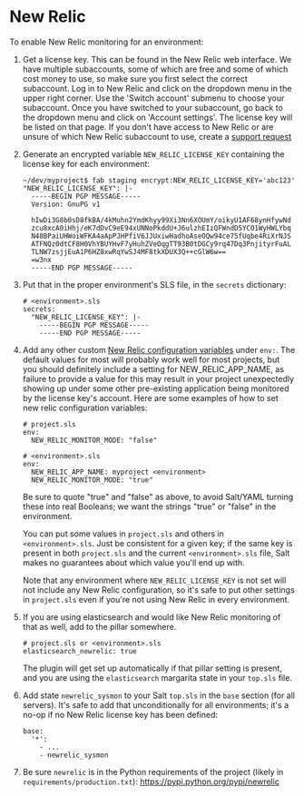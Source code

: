 New Relic
=========

To enable New Relic monitoring for an environment:

1.  Get a license key. This can be found in the New Relic web interface.
    We have multiple subaccounts, some of which are free and some of
    which cost money to use, so make sure you first select the correct
    subaccount. Log in to New Relic and click on the dropdown menu in
    the upper right corner. Use the \'Switch account\' submenu to choose
    your subaccount. Once you have switched to your subaccount, go back
    to the dropdown menu and click on \'Account settings\'. The license
    key will be listed on that page. If you don\'t have access to New
    Relic or are unsure of which New Relic subaccount to use, create a
    [support
    request](https://caktus.atlassian.net/servicedesk/customer/portal/3)
2.  Generate an encrypted variable `NEW_RELIC_LICENSE_KEY` containing
    the license key for each environment:

    ``` {.sourceCode .bash}
    ~/dev/myproject$ fab staging encrypt:NEW_RELIC_LICENSE_KEY='abc123'
    "NEW_RELIC_LICENSE_KEY": |-
      -----BEGIN PGP MESSAGE-----
      Version: GnuPG v1

      hIwDi3G8b0sD8fkBA/4kMuhn2YmdKhyy99Xi3Nn6XOUmY/oikyU1AF68ynHfywNd
      zcu8xcA0iHhj/eK7dDvC9eE94xUNNoPkddU+J6ulzhEIzQFWndD5YCO1WyHWLYbq
      N48BPaiUHWoiWFKA4aApPJHPfiV6JJUxiwHadhoAseOQw94ce75fUqbe4RiXrNJS
      ATFNQz0dtCF8H0VhYBUYHvF7yHuhZVeOqgTT93B0tDGCy9rq47Dq3PnjityrFuAL
      TLNW7zsjjEuA1P6HZ8xwRqYwSJ4MF8tkXDUX3Q++cGlW6w==
      =w3nx
      -----END PGP MESSAGE-----
    ```

3.  Put that in the proper environment\'s SLS file, in the `secrets`
    dictionary:

    ``` {.sourceCode .yaml}
    # <environment>.sls
    secrets:
      "NEW_RELIC_LICENSE_KEY": |-
        -----BEGIN PGP MESSAGE-----
        -----END PGP MESSAGE-----
    ```

4.  Add any other custom [New Relic configuration
    variables](https://docs.newrelic.com/docs/agents/python-agent/installation-configuration/python-agent-configuration#environment-variables)
    under `env:`. The default values for most will probably work well
    for most projects, but you should definitely include a setting for
    NEW\_RELIC\_APP\_NAME, as failure to provide a value for this may
    result in your project unexpectedly showing up under some other
    pre-existing application being monitored by the license key\'s
    account. Here are some examples of how to set new relic
    configuration variables:

    ``` {.sourceCode .yaml}
    # project.sls
    env:
      NEW_RELIC_MONITOR_MODE: "false"

    # <environment>.sls
    env:
      NEW_RELIC_APP_NAME: myproject <environment>
      NEW_RELIC_MONITOR_MODE: "true"
    ```

    Be sure to quote \"true\" and \"false\" as above, to avoid Salt/YAML
    turning these into real Booleans; we want the strings \"true\" or
    \"false\" in the environment.

    You can put some values in `project.sls` and others in
    `<environment>.sls`. Just be consistent for a given key; if the same
    key is present in both `project.sls` and the current
    `<environment>.sls` file, Salt makes no guarantees about which value
    you\'ll end up with.

    Note that any environment where `NEW_RELIC_LICENSE_KEY` is not set
    will not include any New Relic configuration, so it\'s safe to put
    other settings in `project.sls` even if you\'re not using New Relic
    in every environment.

5.  If you are using elasticsearch and would like New Relic monitoring
    of that as well, add to the pillar somewhere.

    ``` {.sourceCode .yaml}
    # project.sls or <environment>.sls
    elasticsearch_newrelic: true
    ```

    The plugin will get set up automatically if that pillar setting is
    present, and you are using the `elasticsearch` margarita state in
    your `top.sls` file.

6.  Add state `newrelic_sysmon` to your Salt `top.sls` in the `base`
    section (for all servers). It\'s safe to add that unconditionally
    for all environments; it\'s a no-op if no New Relic license key has
    been defined:

    ``` {.sourceCode .yaml}
    base:
      '*':
        - ...
        - newrelic_sysmon
    ```

7.  Be sure `newrelic` is in the Python requirements of the project
    (likely in `requirements/production.txt`):
    <https://pypi.python.org/pypi/newrelic>
